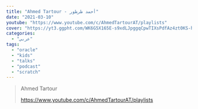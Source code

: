 ```yaml
---
title: "Ahmed Tartour - أحمد طرطور"
date: "2021-03-10"
youtube: "https://www.youtube.com/c/AhmedTartourAT/playlists"
cover: "https://yt3.ggpht.com/WK6G5X165E-s9xdLJpggqCpwTIXsPdfAz4zt0KS-hay3YGVBwrWE5WtCSbaLbW7m88k9g0Mm7Q=s176-c-k-c0x00ffffff-no-rj"
categories:
  - "عربي"
tags:
  - "oracle"
  - "kids"
  - "talks"
  - "podcast"
  - "scratch"
---
```


> Ahmed Tartour
>
> https://www.youtube.com/c/AhmedTartourAT/playlists
